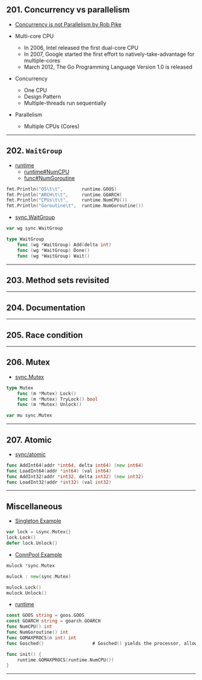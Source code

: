 ## 201. Concurrency vs parallelism

* [Concurrency is not Parallelism by Rob Pike](https://www.youtube.com/watch?v=oV9rvDllKEg)

* Multi-core CPU
    * In 2006, Intel released the first dual-core CPU
    * In 2007, Google started the first effort to natively-take-advantage for multiple-cores
    * March 2012, The Go Programming Language Version 1.0 is released

* Concurrency
    * One CPU
    * Design Pattern
    * Multiple-threads run sequentially
* Parallelism
    * Multiple CPUs (Cores)

***

## 202. `WaitGroup`

* [runtime](https://pkg.go.dev/runtime?utm_source=godoc)
    * [runtime#NumCPU](https://pkg.go.dev/runtime#NumCPU)
    * [func#NumGoroutine](https://pkg.go.dev/runtime#NumGoroutine) 

```go
fmt.Println("OS\t\t",       runtime.GOOS)
fmt.Println("ARCH\t\t",     runtime.GOARCH)
fmt.Println("CPUs\t\t",     runtime.NumCPU())
fmt.Println("Goroutine\t",  runtime.NumGoroutine())
```

* [sync.WaitGroup](https://pkg.go.dev/sync#WaitGroup)

```go
var wg sync.WaitGroup
```

```go
type WaitGroup
    func (wg *WaitGroup) Add(delta int)
    func (wg *WaitGroup) Done()
    func (wg *WaitGroup) Wait()
```

***

## 203. Method sets revisited

***

## 204. Documentation

***

## 205. Race condition

***

## 206. Mutex

* [sync.Mutex](https://pkg.go.dev/sync#Mutex)
```go
type Mutex
    func (m *Mutex) Lock()
    func (m *Mutex) TryLock() bool
    func (m *Mutex) Unlock()
```

```go
var mu sync.Mutex
```
***

## 207. Atomic

* [sync/atomic](https://pkg.go.dev/sync/atomic#pkg-index)
```go
func AddInt64(addr *int64, delta int64) (new int64)
func LoadInt64(addr *int64) (val int64)
func AddInt32(addr *int32, delta int32) (new int32)
func LoadInt32(addr *int32) (val int32)
```
***

## Miscellaneous

* [Singleton Example](https://refactoring.guru/design-patterns/singleton/go/example)
```go
var lock = &sync.Mutex{}
lock.Lock()
defer lock.Unlock()
```

* [ConnPool Example](https://golangbyexample.com/golang-object-pool/)

```go
mulock *sync.Mutex

mulock : new(sync.Mutex)

mulock.Lock()
mulock.Unlock()
```

* [runtime](https://pkg.go.dev/runtime)
```go
const GOOS string = goos.GOOS
const GOARCH string = goarch.GOARCH
func NumCPU() int
func NumGoroutine() int
func GOMAXPROCS(n int) int
func Gosched()		            # Gosched() yields the processor, allowing other goroutines to run.
```

```go
func init() {
	runtime.GOMAXPROCS(runtime.NumCPU())
}
```

***
